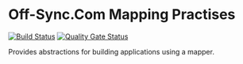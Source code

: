 # Off-Sync.Com Mapping Practises

[![Build Status](https://dev.azure.com/off-sync/mapping-practises/_apis/build/status/off-sync.mapping-practises?branchName=develop)](https://dev.azure.com/off-sync/mapping-practises/_build/latest?definitionId=1&branchName=develop)
[![Quality Gate Status](https://sonarcloud.io/api/project_badges/measure?project=off-sync_mapping-practises&metric=alert_status)](https://sonarcloud.io/dashboard?id=off-sync_mapping-practises)

Provides abstractions for building applications using a mapper.
